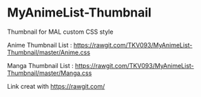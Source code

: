 # MyAnimeList-Thumbnail
Thumbnail for MAL custom CSS style

Anime Thumbnail List : https://rawgit.com/TKV093/MyAnimeList-Thumbnail/master/Anime.css

Manga Thumbnail List : https://rawgit.com/TKV093/MyAnimeList-Thumbnail/master/Manga.css

Link creat with https://rawgit.com/
